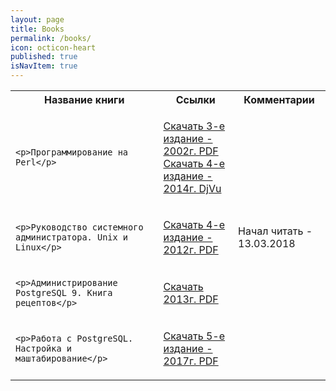 ```yaml
---
layout: page
title: Books
permalink: /books/
icon: octicon-heart
published: true
isNavItem: true
---
```


<table>

<tr>
    <th>Название книги</th>
    <th>Ссылки</th>
    <th>Комментарии</th>
</tr>

<!-- ------------------------------------------------------------- -->

<tr><td>
    
    <p>Программирование на Perl</p>

</td><td>

<a href="https://yadi.sk/i/XpwEWO2R3SG4nr" target="_blank">Скачать 3-е издание - 2002г. PDF </a><br>
<a href="https://yadi.sk/d/FbU4o27k3SG4tE" target="_blank">Скачать 4-е издание - 2014г. DjVu </a><br>

</td></tr>

<!-- ------------------------------------------------------------- -->

<tr><td>
    
    <p>Руководство системного администратора. Unix и Linux</p>

</td><td>

<a href="https://yadi.sk/d/FbU4o27k3SG4tE" target="_blank">Скачать 4-е издание - 2012г. PDF </a><br>

</td><td>

Начал читать - 13.03.2018

</td></tr>

<!-- ------------------------------------------------------------- -->

<tr><td>
    
    <p>Администрирование PostgreSQL 9. Книга рецептов</p>

</td><td>

<a href="https://yadi.sk/i/lti5b3RO3U5BnQ" target="_blank">Скачать 2013г. PDF </a><br>

</td><td>

</td></tr>

<!-- ------------------------------------------------------------- -->

<tr><td>
    
    <p>Работа с PostgreSQL. Настройка и маштабирование</p>

</td><td>

<a href="https://yadi.sk/i/x9--NZgi3U5C6V" target="_blank">Скачать 5-е издание - 2017г. PDF </a><br>

</td><td>

</td></tr>

<!-- ------------------------------------------------------------- -->

</table>

